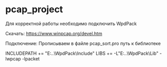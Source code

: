 # pcap_project

Для корректной работы необходимо подключить WpdPack

Скачать: 
https://www.winpcap.org/devel.htm

Подключение:
Прописываем в файле pcap_sort.pro путь к библиотеке

INCLUDEPATH += "E:\..\WpdPack\Include"
LIBS += -L"E:\..\WpdPack\Lib" -lwpcap -lpacket
